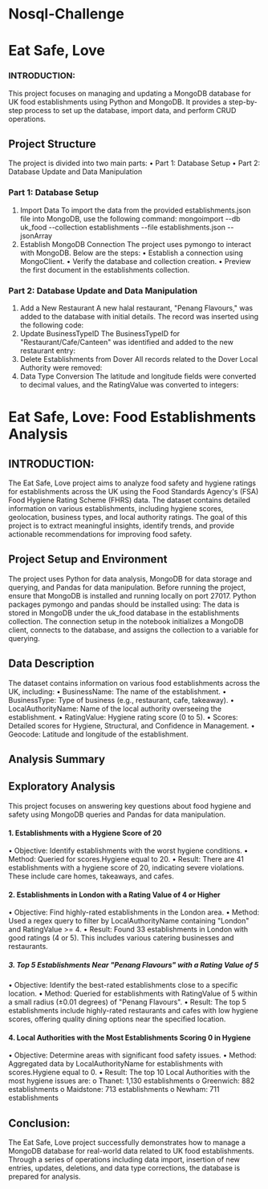 # Nosql-Challenge
# Eat Safe, Love
### INTRODUCTION:
This project focuses on managing and updating a MongoDB database for UK food establishments using Python and MongoDB. It provides a step-by-step process to set up the database, import data, and perform CRUD operations.
## Project Structure
The project is divided into two main parts:
•	Part 1: Database Setup
•	Part 2: Database Update and Data Manipulation
### Part 1: Database Setup
1. Import Data
To import the data from the provided establishments.json file into MongoDB, use the following command:
mongoimport --db uk_food --collection establishments --file establishments.json --jsonArray
2. Establish MongoDB Connection
The project uses pymongo to interact with MongoDB. Below are the steps:
•	Establish a connection using MongoClient.
•	Verify the database and collection creation.
•	Preview the first document in the establishments collection.
### Part 2: Database Update and Data Manipulation
1. Add a New Restaurant
A new halal restaurant, "Penang Flavours," was added to the database with initial details. The record was inserted using the following code:
2. Update BusinessTypeID
The BusinessTypeID for "Restaurant/Cafe/Canteen" was identified and added to the new restaurant entry:
3. Delete Establishments from Dover
All records related to the Dover Local Authority were removed:
4. Data Type Conversion
The latitude and longitude fields were converted to decimal values, and the RatingValue was converted to integers:


# Eat Safe, Love: Food Establishments Analysis
## INTRODUCTION:
The Eat Safe, Love project aims to analyze food safety and hygiene ratings for establishments across the UK using the Food Standards Agency's (FSA) Food Hygiene Rating Scheme (FHRS) data. The dataset contains detailed information on various establishments, including hygiene scores, geolocation, business types, and local authority ratings. The goal of this project is to extract meaningful insights, identify trends, and provide actionable recommendations for improving food safety.

## Project Setup and Environment
The project uses Python for data analysis, MongoDB for data storage and querying, and Pandas for data manipulation. Before running the project, ensure that MongoDB is installed and running locally on port 27017. Python packages pymongo and pandas should be installed using:
The data is stored in MongoDB under the uk_food database in the establishments collection. The connection setup in the notebook initializes a MongoDB client, connects to the database, and assigns the collection to a variable for querying.


## Data Description
The dataset contains information on various food establishments across the UK, including:
•	BusinessName: The name of the establishment.
•	BusinessType: Type of business (e.g., restaurant, cafe, takeaway).
•	LocalAuthorityName: Name of the local authority overseeing the establishment.
•	RatingValue: Hygiene rating score (0 to 5).
•	Scores: Detailed scores for Hygiene, Structural, and Confidence in Management.
•	Geocode: Latitude and longitude of the establishment.

## Analysis Summary
## Exploratory Analysis
This project focuses on answering key questions about food hygiene and safety using MongoDB queries and Pandas for data manipulation.
#### 1. Establishments with a Hygiene Score of 20
•	Objective: Identify establishments with the worst hygiene conditions.
•	Method: Queried for scores.Hygiene equal to 20.
•	Result: There are 41 establishments with a hygiene score of 20, indicating severe violations. These include care homes, takeaways, and cafes.

#### 2. Establishments in London with a Rating Value of 4 or Higher
   
•	Objective: Find highly-rated establishments in the London area.
•	Method: Used a regex query to filter by LocalAuthorityName containing "London" and RatingValue >= 4.
•	Result: Found 33 establishments in London with good ratings (4 or 5). This includes various catering businesses and restaurants.

##### 3. Top 5 Establishments Near "Penang Flavours" with a Rating Value of 5
•	Objective: Identify the best-rated establishments close to a specific location.
•	Method: Queried for establishments with RatingValue of 5 within a small radius (±0.01 degrees) of "Penang Flavours".
•	Result: The top 5 establishments include highly-rated restaurants and cafes with low hygiene scores, offering quality dining options near the specified location.

#### 4. Local Authorities with the Most Establishments Scoring 0 in Hygiene
•	Objective: Determine areas with significant food safety issues.
•	Method: Aggregated data by LocalAuthorityName for establishments with scores.Hygiene equal to 0.
•	Result: The top 10 Local Authorities with the most hygiene issues are:
o	Thanet: 1,130 establishments
o	Greenwich: 882 establishments
o	Maidstone: 713 establishments
o	Newham: 711 establishments

## Conclusion:
The Eat Safe, Love project successfully demonstrates how to manage a MongoDB database for real-world data related to UK food establishments. Through a series of operations including data import, insertion of new entries, updates, deletions, and data type corrections, the database is prepared for analysis.

